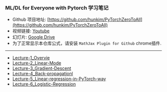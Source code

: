 ### ML/DL for Everyone with Pytorch 学习笔记

- Github 项目地址: [https://github.com/hunkim/PyTorchZeroToAll](https://github.com/hunkim/PyTorchZeroToAll)
- 视频链接: [Youtube](https://www.youtube.com/playlist?list=PLlMkM4tgfjnJ3I-dbhO9JTw7gNty6o_2m&disable_polymer=true)
- 幻灯片: [Google Drive](https://drive.google.com/drive/folders/0B41Zbb4c8HVyUndGdGdJSXd5d3M)
- 为了正常显示本仓库公式，请安装 ```MathJax Plugin for Github``` chrome插件.

--- 

* [Lecture-1_Overvie](./Lecture-1_Overview.md)
* [Lecture-2_Linear-Mode](./Lecture-2_Linear-Mode.md)
* [Lecture-3_Gradient-Descent](./Lecture-3_Gradient-Descent.md)
* [Lecture-4_Back-propagationl](./Lecture-4_Back-propagationl.md) 
* [Lecture-5_Linear-regression-in-PyTorch-way](./Lecture-5_Linear-regression-in-PyTorch-way.md)
* [Lecture-6_Logistic-Regression](./Lecture-6_Logistic-Regression.md)
